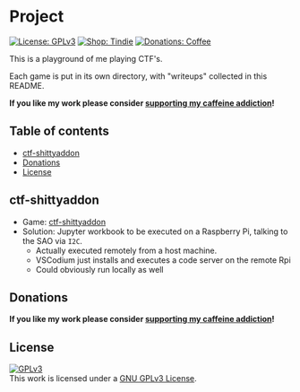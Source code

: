# Project <!-- omit in toc -->

[![License: GPLv3](https://img.shields.io/badge/license-GPLv3-red?style=flat-square)](https://www.gnu.org/licenses/gpl-3.0.html)
[![Shop: Tindie](https://img.shields.io/badge/shop-Tindie-blue?style=flat-square)](https://www.tindie.com/stores/binary-6/?ref=offsite_badges&utm_source=sellers_Chrismettal&utm_medium=badges&utm_campaign=badge_medium)
[![Donations: Coffee](https://img.shields.io/badge/donations-Coffee-brown?style=flat-square)](https://github.com/Chrismettal#donations)

This is a playground of me playing CTF's.

Each game is put in its own directory, with "writeups" collected in this README.

**If you like my work please consider [supporting my caffeine addiction](https://gitlab.com/Chrismettal#donations)!**

## Table of contents <!-- omit in toc -->

- [ctf-shittyaddon](#ctf-shittyaddon)
- [Donations](#donations)
- [License](#license)

## ctf-shittyaddon

- Game: [ctf-shittyaddon](https://github.com/urish/ctf-shittyaddon)
- Solution: Jupyter workbook to be executed on a Raspberry Pi, talking to the SAO via `I2C`.
    - Actually executed remotely from a host machine.
    - VSCodium just installs and executes a code server on the remote Rpi
    - Could obviously run locally as well

## Donations

**If you like my work please consider [supporting my caffeine addiction](https://gitlab.com/Chrismettal#donations)!**

## License

 <a rel="GPLlicense" href="https://www.gnu.org/licenses/gpl-3.0.html"><img alt="GPLv3" style="border-width:0" src="https://www.gnu.org/graphics/gplv3-or-later.png" /></a><br />This work is licensed under a <a rel="GPLlicense" href="https://www.gnu.org/licenses/gpl-3.0.html">GNU GPLv3 License</a>.
